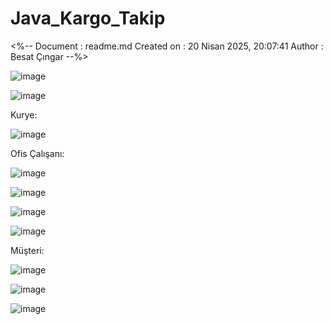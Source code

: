# Java_Kargo_Takip
<%-- 
    Document   : readme.md
    Created on : 20 Nisan 2025, 20:07:41
    Author     : Besat Çıngar
--%>


![image](https://github.com/user-attachments/assets/0d02ce09-ce83-444a-95b8-bea8db02a679)


![image](https://github.com/user-attachments/assets/6d4b40c2-69ad-414f-9df0-ced05cb4da09)



Kurye:

![image](https://github.com/user-attachments/assets/04444a46-ff89-4abb-9aab-0c65fbfb79b3)


Ofis Çalışanı:

![image](https://github.com/user-attachments/assets/669373ad-6d3c-4ed0-a613-f0af93b5b0b8)

![image](https://github.com/user-attachments/assets/e8e4d02e-156a-4442-8a6f-4672566ae192)

![image](https://github.com/user-attachments/assets/f7e100ea-dfd1-4ed4-931a-f000c400ad4f)

![image](https://github.com/user-attachments/assets/bd4abb16-2e71-4519-abf4-d952ff8bb626)


Müşteri:

![image](https://github.com/user-attachments/assets/38285b43-de18-465f-b853-cc1206dbafea)

![image](https://github.com/user-attachments/assets/0bb7e482-02d0-4bd9-b78d-4a417c3f864c)

![image](https://github.com/user-attachments/assets/f00451ca-f33e-43c8-afb2-64ea7cd45590)

